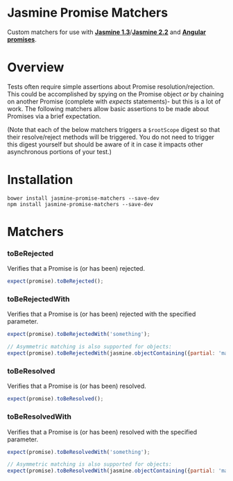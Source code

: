 Jasmine Promise Matchers
================

Custom matchers for use with **[Jasmine 1.3](http://jasmine.github.io/1.3/introduction.html)**/**[Jasmine 2.2](http://jasmine.github.io/2.0/introduction.html)** and **[Angular promises](http://docs.angularjs.org/api/ng/service/$q)**.

# Overview

Tests often require simple assertions about Promise resolution/rejection. This could be accomplished by spying on the Promise object *or* by chaining on another Promise (complete with *expects* statements)- but this is a lot of work. The following matchers allow basic assertions to be made about Promises via a brief expectation.

(Note that each of the below matchers triggers a `$rootScope` digest so that their resolve/reject methods will be triggered. You do not need to trigger this digest yourself but should be aware of it in case it impacts other asynchronous portions of your test.)


# Installation

```
bower install jasmine-promise-matchers --save-dev
npm install jasmine-promise-matchers --save-dev
```

# Matchers

### toBeRejected
Verifies that a Promise is (or has been) rejected.
```js
expect(promise).toBeRejected();
```

### toBeRejectedWith
Verifies that a Promise is (or has been) rejected with the specified parameter.
```js
expect(promise).toBeRejectedWith('something');

// Asymmetric matching is also supported for objects:
expect(promise).toBeRejectedWith(jasmine.objectContaining({partial: 'match'}));
```

### toBeResolved
Verifies that a Promise is (or has been) resolved.
```js
expect(promise).toBeResolved();
```

### toBeResolvedWith
Verifies that a Promise is (or has been) resolved with the specified parameter.
```js
expect(promise).toBeResolvedWith('something');

// Asymmetric matching is also supported for objects:
expect(promise).toBeResolvedWith(jasmine.objectContaining({partial: 'match'}));
```
